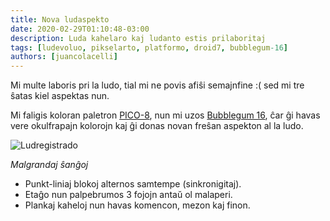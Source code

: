 ```yaml
---
title: Nova ludaspekto
date: 2020-02-29T01:10:48-03:00
description: Luda kahelaro kaj ludanto estis prilaboritaj
tags: [ludevoluo, pikselarto, platformo, droid7, bubblegum-16]
authors: [juancolacelli]
---
```


Mi multe laboris pri la ludo, tial mi ne povis afiŝi semajnfine :( sed mi tre ŝatas kiel aspektas nun.

Mi faligis koloran paletron [PICO-8](https://lospec.com/palette-list/pico-8), nun mi uzos [Bubblegum 16](https://lospec.com/palette-list/bubblegum-16), ĉar ĝi havas vere okulfrapajn kolorojn kaj ĝi donas novan freŝan aspekton al la ludo.

![Ludregistrado](recording.gif)

*Malgrandaj ŝanĝoj*
- Punkt-liniaj blokoj alternos samtempe (sinkronigitaj).
- Etaĝo nun palpebrumos 3 fojojn antaŭ ol malaperi.
- Plankaj kaheloj nun havas komencon, mezon kaj finon.
